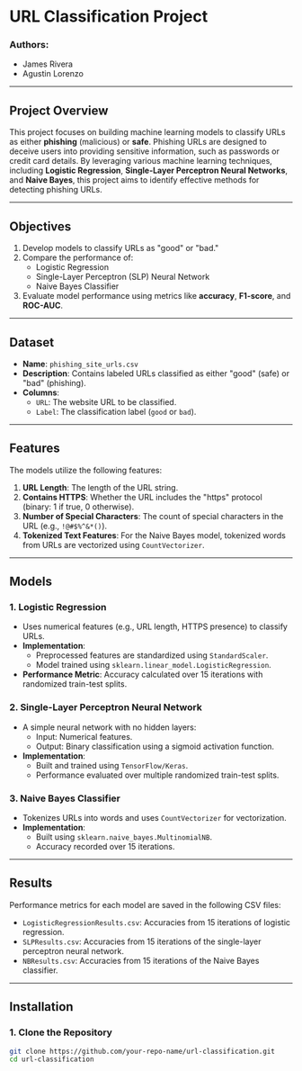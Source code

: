 # URL Classification Project

### **Authors**:  
- James Rivera  
- Agustin Lorenzo  

---

## **Project Overview**

This project focuses on building machine learning models to classify URLs as either **phishing** (malicious) or **safe**. Phishing URLs are designed to deceive users into providing sensitive information, such as passwords or credit card details. By leveraging various machine learning techniques, including **Logistic Regression**, **Single-Layer Perceptron Neural Networks**, and **Naive Bayes**, this project aims to identify effective methods for detecting phishing URLs.

---

## **Objectives**
1. Develop models to classify URLs as "good" or "bad."
2. Compare the performance of:
   - Logistic Regression
   - Single-Layer Perceptron (SLP) Neural Network
   - Naive Bayes Classifier
3. Evaluate model performance using metrics like **accuracy**, **F1-score**, and **ROC-AUC**.

---

## **Dataset**
- **Name**: `phishing_site_urls.csv`
- **Description**: Contains labeled URLs classified as either "good" (safe) or "bad" (phishing).
- **Columns**:
  - `URL`: The website URL to be classified.
  - `Label`: The classification label (`good` or `bad`).

---

## **Features**
The models utilize the following features:
1. **URL Length**: The length of the URL string.
2. **Contains HTTPS**: Whether the URL includes the "https" protocol (binary: 1 if true, 0 otherwise).
3. **Number of Special Characters**: The count of special characters in the URL (e.g., `!@#$%^&*()`).
4. **Tokenized Text Features**: For the Naive Bayes model, tokenized words from URLs are vectorized using `CountVectorizer`.

---

## **Models**
### **1. Logistic Regression**
- Uses numerical features (e.g., URL length, HTTPS presence) to classify URLs.
- **Implementation**:
  - Preprocessed features are standardized using `StandardScaler`.
  - Model trained using `sklearn.linear_model.LogisticRegression`.
- **Performance Metric**: Accuracy calculated over 15 iterations with randomized train-test splits.

### **2. Single-Layer Perceptron Neural Network**
- A simple neural network with no hidden layers:
  - Input: Numerical features.
  - Output: Binary classification using a sigmoid activation function.
- **Implementation**:
  - Built and trained using `TensorFlow/Keras`.
  - Performance evaluated over multiple randomized train-test splits.

### **3. Naive Bayes Classifier**
- Tokenizes URLs into words and uses `CountVectorizer` for vectorization.
- **Implementation**:
  - Built using `sklearn.naive_bayes.MultinomialNB`.
  - Accuracy recorded over 15 iterations.

---

## **Results**
Performance metrics for each model are saved in the following CSV files:
- `LogisticRegressionResults.csv`: Accuracies from 15 iterations of logistic regression.
- `SLPResults.csv`: Accuracies from 15 iterations of the single-layer perceptron neural network.
- `NBResults.csv`: Accuracies from 15 iterations of the Naive Bayes classifier.

---

## **Installation**
### **1. Clone the Repository**
```bash
git clone https://github.com/your-repo-name/url-classification.git
cd url-classification
